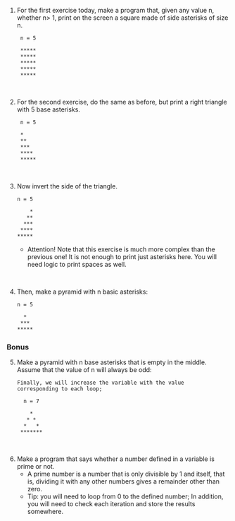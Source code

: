 1. For the first exercise today, make a program that, given any value n, whether n> 1, print on the screen a square made of side asterisks of size n.
   ```
    n = 5

    *****
    *****
    *****
    *****
    *****
   ```
<br/>

2. For the second exercise, do the same as before, but print a right triangle with 5 base asterisks.
   ```
    n = 5

    *
    **
    ***
    ****
    *****
    ```
<br/>

3. Now invert the side of the triangle.
    ```
    n = 5

        *
       **
      ***
     ****
    *****
   ```
    - Attention! Note that this exercise is much more complex than the previous one! It is not enough to print just asterisks here. You will need logic to print spaces as well.
<br/>

4. Then, make a pyramid with n  basic asterisks:

    ```
    n = 5

      *
     ***
    *****
    
    ```


### Bonus

5. Make a pyramid with n base asterisks that is empty in the middle. Assume that the value of n will always be odd:
    ```
    Finally, we will increase the variable with the value
    corresponding to each loop;

      n = 7

        *
       * *
      *   *
     *******
    ```

<br/>

6. Make a program that says whether a number defined in a variable is prime or not.
    - A prime number is a number that is only divisible by 1 and itself, that is, dividing it with any other numbers gives a remainder other than zero.
    - Tip: you will need to loop from 0 to the defined number; In addition, you will need to check each iteration and store the results somewhere.